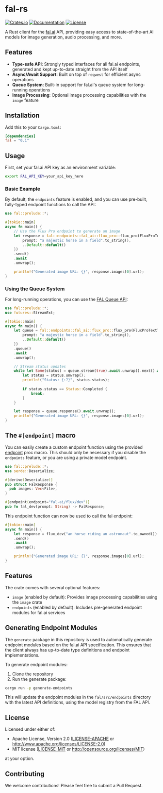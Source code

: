 # fal-rs

[![Crates.io](https://img.shields.io/crates/v/fal.svg)](https://crates.io/crates/fal)
[![Documentation](https://docs.rs/fal/badge.svg)](https://docs.rs/fal)
[![License](https://img.shields.io/badge/license-MIT%2FApache--2.0-blue.svg)](LICENSE-MIT)

A Rust client for the [fal.ai](https://fal.ai) API, providing easy access to state-of-the-art AI models for image generation, audio processing, and more.

## Features

- **Type-safe API**: Strongly typed interfaces for all fal.ai endpoints, generated and kept up-to-date straight from the API itself
- **Async/Await Support**: Built on top of `reqwest` for efficient async operations
- **Queue System**: Built-in support for fal.ai's queue system for long-running operations
- **Image Processing**: Optional image processing capabilities with the `image` feature

## Installation

Add this to your `Cargo.toml`:

```toml
[dependencies]
fal = "0.1"
```

## Usage

First, set your fal.ai API key as an environment variable:

```bash
export FAL_API_KEY=your_api_key_here
```

### Basic Example

By default, the `endpoints` feature is enabled, and you can use pre-built, fully-typed endpoint functions to call the API:

```rust
use fal::prelude::*;

#[tokio::main]
async fn main() {
    // Use the Flux Pro endpoint to generate an image
    let response = fal::endpoints::fal_ai::flux_pro::flux_pro(FluxProTextToImageInput {
        prompt: "a majestic horse in a field".to_string(),
        ..Default::default()
    })
    .send()
    .await
    .unwrap();

    println!("Generated image URL: {}", response.images[0].url);
}
```

### Using the Queue System

For long-running operations, you can use the [FAL Queue API](https://docs.fal.ai/model-endpoints/queue):

```rust
use fal::prelude::*;
use futures::StreamExt;

#[tokio::main]
async fn main() {
    let queue = fal::endpoints::fal_ai::flux_pro::flux_pro(FluxProTextToImageInput {
        prompt: "a majestic horse in a field".to_string(),
        ..Default::default()
    })
    .queue()
    .await
    .unwrap();

    // Stream status updates
    while let Some(status) = queue.stream(true).await.unwrap().next().await {
        let status = status.unwrap();
        println!("Status: {:?}", status.status);
        
        if status.status == Status::Completed {
            break;
        }
    }

    let response = queue.response().await.unwrap();
    println!("Generated image URL: {}", response.images[0].url);
}
```

## The `#[endpoint]` macro
You can easily create a custom endpoint function using the provided [endpoint](crate::endpoint) proc macro. This should only be necessary if you disable the `endpoints` feature, or you are using a private model endpoint.

```rust
use fal::prelude::*;
use serde::Deserialize;

#[derive(Deserialize)]
pub struct FalResponse {
  pub images: Vec<File>,
}

#[endpoint(endpoint="fal-ai/flux/dev")]
pub fn fal_dev(prompt: String) -> FalResponse;
```

This endpoint function can now be used to call the fal endpoint:

```rust
#[tokio::main]
async fn main() {
    let response = flux_dev("an horse riding an astronaut".to_owned())
    .send()
    .await
    .unwrap();

    println!("Generated image URL: {}", response.images[0].url);
}
```

## Features

The crate comes with several optional features:

- `image` (enabled by default): Provides image processing capabilities using the `image` crate
- `endpoints` (enabled by default): Includes pre-generated endpoint modules for fal.ai services

## Generating Endpoint Modules

The `generate` package in this repository is used to automatically generate endpoint modules based on the fal.ai API specification. This ensures that the client always has up-to-date type definitions and endpoint implementations.

To generate endpoint modules:

1. Clone the repository
2. Run the generate package:

```bash
cargo run -p generate-endpoints
```

This will update the endpoint modules in the `fal/src/endpoints` directory with the latest API definitions, using the model registry from the FAL API.

## License

Licensed under either of:

 * Apache License, Version 2.0 ([LICENSE-APACHE](LICENSE-APACHE) or http://www.apache.org/licenses/LICENSE-2.0)
 * MIT license ([LICENSE-MIT](LICENSE-MIT) or http://opensource.org/licenses/MIT)

at your option.

## Contributing

We welcome contributions! Please feel free to submit a Pull Request.
